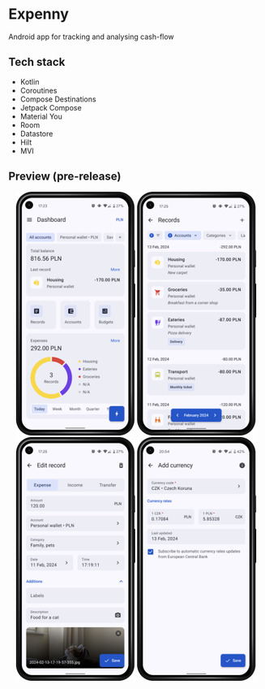 # Expenny

Android app for tracking and analysing cash-flow<br/>

## Tech stack
- Kotlin
- Coroutines
- Compose Destinations
- Jetpack Compose
- Material You
- Room
- Datastore
- Hilt
- MVI

## Preview (pre-release)
<p style="margin : 0" align="center">
  <img src="./docs/frame_1.png" height="480">
  <img src="./docs/frame_2.png" height="480">
  <img src="./docs/frame_3.png" height="480">
  <img src="./docs/frame_4.png" height="480">
</p>
